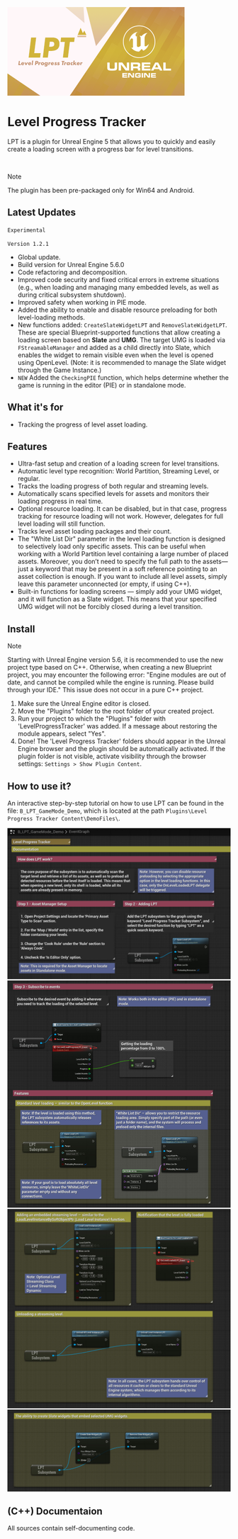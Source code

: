 ![Level Progress Tracker](./_Misc/Preview.png)

# Level Progress Tracker
LPT is a plugin for Unreal Engine 5 that allows you to quickly and easily create a loading screen with a progress bar for level transitions.

<br>

> [!NOTE]
> The plugin has been pre-packaged only for Win64 and Android.

## Latest Updates
`Experimental`

`Version 1.2.1`
- Global update.
- Build version for Unreal Engine 5.6.0
- Code refactoring and decomposition.
- Improved code security and fixed critical errors in extreme situations (e.g., when loading and managing many embedded levels, as well as during critical subsystem shutdown).
- Improved safety when working in PIE mode.
- Added the ability to enable and disable resource preloading for both level-loading methods.
- New functions added: `CreateSlateWidgetLPT` and `RemoveSlateWidgetLPT`. These are special Blueprint-supported functions that allow creating a loading screen based on <b>Slate</b> and <b>UMG</b>. The target UMG is loaded via `FStreamableManager` and added as a child directly into Slate, which enables the widget to remain visible even when the level is opened using OpenLevel. (Note: it is recommended to manage the Slate widget through the Game Instance.)
- `NEW` Added the `CheckingPIE` function, which helps determine whether the game is running in the editor (PIE) or in standalone mode.

## What it's for
- Tracking the progress of level asset loading.

## Features
- Ultra-fast setup and creation of a loading screen for level transitions.
- Automatic level type recognition: World Partition, Streaming Level, or regular.
- Tracks the loading progress of both regular and streaming levels.
- Automatically scans specified levels for assets and monitors their loading progress in real time.
- Optional resource loading. It can be disabled, but in that case, progress tracking for resource loading will not work. However, delegates for full level loading will still function.
- Tracks level asset loading packages and their count.
- The "White List Dir" parameter in the level loading function is designed to selectively load only specific assets. This can be useful when working with a World Partition level containing a large number of placed assets. Moreover, you don’t need to specify the full path to the assets—just a keyword that may be present in a soft reference pointing to an asset collection is enough. If you want to include all level assets, simply leave this parameter unconnected (or empty, if using C++).
- Built-in functions for loading screens — simply add your UMG widget, and it will function as a Slate widget. This means that your specified UMG widget will not be forcibly closed during a level transition.

## Install

> [!NOTE]
> Starting with Unreal Engine version 5.6, it is recommended to use the new project type based on C++. Otherwise, when creating a new Blueprint project, you may encounter the following error: "Engine modules are out of date, and cannot be compiled while the engine is running. Please build through your IDE." This issue does not occur in a pure C++ project.

1. Make sure the Unreal Engine editor is closed.
2. Move the "Plugins" folder to the root folder of your created project.
3. Run your project to which the "Plugins" folder with 'LevelProgressTracker' was added. If a message about restoring the module appears, select "Yes".
4. Done! The 'Level Progress Tracker' folders should appear in the Unreal Engine browser and the plugin should be automatically activated. If the plugin folder is not visible, activate visibility through the browser settings: `Settings > Show Plugin Content`.

## How to use it?
An interactive step-by-step tutorial on how to use LPT can be found in the file: `B_LPT_GameMode_Demo`, which is located at the path `Plugins\Level Progress Tracker Content\DemoFiles\`.

![Window Manager](./_Misc/Tutorial/Tutorial_1.jpg)
![Window Manager](./_Misc/Tutorial/Tutorial_2.jpg)
![Window Manager](./_Misc/Tutorial/Tutorial_3.jpg)
![Window Manager](./_Misc/Tutorial/Tutorial_4.jpg)

## (C++) Documentaion
All sources contain self-documenting code.
